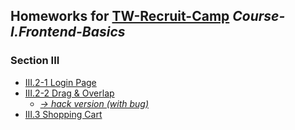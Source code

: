 ## Homeworks for [TW-Recruit-Camp](https://github.com/thoughtworks-recruit-camp) *Course-I.Frontend-Basics*

### Section III

* [III.2-1 Login Page](https://thoughtworks-recruit-camp.github.io/Course-I.Frontend-Basics/Section-III/III.2-1.html)
* [III.2-2 Drag & Overlap](https://thoughtworks-recruit-camp.github.io/Course-I.Frontend-Basics/Section-III/III.2-2.html) 
  * [*-> hack version (with bug)*](https://thoughtworks-recruit-camp.github.io/Course-I.Frontend-Basics/Section-III/III.2-2-hack.html)
* [III.3 Shopping Cart](https://thoughtworks-recruit-camp.github.io/Course-I.Frontend-Basics/Section-III/III.3.html)
